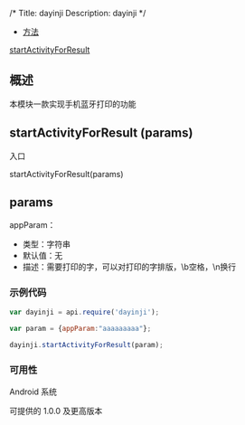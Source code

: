 /*
Title: dayinji
Description: dayinji
*/

<ul id="tab" class="clearfix">
	<li class="active"><a href="#method-content">方法</a></li>
</ul>
<div id="method-content">

<div class="outline">

[startActivityForResult](#startActivityForResult)

</div>

## 概述 ##

本模块一款实现手机蓝牙打印的功能

## startActivityForResult (params)<div id="startActivityForResult"></div>
入口

startActivityForResult(params)

## params ##
appParam：

- 类型：字符串
- 默认值：无
- 描述：需要打印的字，可以对打印的字排版，\b空格，\n换行

### 示例代码 ###

```js		
var dayinji = api.require('dayinji');

var param = {appParam:"aaaaaaaaa"}; 
    
dayinji.startActivityForResult(param);
```	


### 可用性 ###

Android 系统

可提供的 1.0.0 及更高版本

